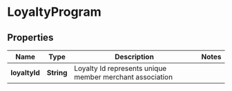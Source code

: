 

# LoyaltyProgram

## Properties

Name | Type | Description | Notes
------------ | ------------- | ------------- | -------------
**loyaltyId** | **String** | Loyalty Id represents unique member merchant association | 



